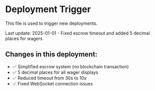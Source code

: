 # Deployment Trigger

This file is used to trigger new deployments.

Last update: 2025-01-01 - Fixed escrow timeout and added 5 decimal places for wagers

## Changes in this deployment:
- ✅ Simplified escrow system (no blockchain transaction)
- ✅ 5 decimal places for all wager displays
- ✅ Reduced timeout from 30s to 10s
- ✅ Fixed WebSocket connection issues 